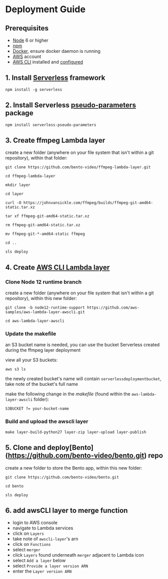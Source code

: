 # Deployment Guide

## Prerequisites
- [Node](https://nodejs.org/en/) 6 or higher
- [npm](https://www.npmjs.com/get-npm)
- [Docker](https://www.docker.com/), ensure docker daemon is running
- [AWS](https://aws.amazon.com) account
- [AWS CLI](https://docs.aws.amazon.com/cli/latest/userguide/cli-chap-install.html) installed and [configured](https://docs.aws.amazon.com/cli/latest/userguide/cli-chap-configure.html)


## 1. Install [Serverless](https://serverless.com/framework/docs/getting-started/) framework

`npm install -g serverless`

## 2. Install Serverless [pseudo-parameters](https://serverless.com/plugins/serverless-pseudo-parameters/) package 

`npm install serverless-pseudo-parameters`

## 3. Create ffmpeg Lambda layer
create a new folder (anywhere on your file system that isn't within a git repository), within that folder:

`git clone https://github.com/bento-video/ffmpeg-lambda-layer.git`

`cd ffmpeg-lambda-layer`

`mkdir layer`

`cd layer`

`curl -O https://johnvansickle.com/ffmpeg/builds/ffmpeg-git-amd64-static.tar.xz`

`tar xf ffmpeg-git-amd64-static.tar.xz`

`rm ffmpeg-git-amd64-static.tar.xz`

`mv ffmpeg-git-*-amd64-static ffmpeg`

`cd ..`

`sls deploy`

## 4. Create [AWS CLI Lambda layer](https://github.com/aws-samples/aws-lambda-layer-awscli/tree/node12-runtime-support)
### Clone Node 12 runtime branch 
create a new folder (anywhere on your file system that isn't within a git repository), within this new folder:

`git clone -b node12-runtime-support https://github.com/aws-samples/aws-lambda-layer-awscli.git`

`cd aws-lambda-layer-awscli`

### Update the makefile
an S3 bucket name is needed, you can use the bucket Serverless created during the ffmpeg layer deployment

view all your S3 buckets:

`aws s3 ls`

the newly created bucket's name will contain `serverlessdeploymentbucket`, take note of the bucket's full name

make the following change in the *makefile* (found within the `aws-lambda-layer-awscli` folder):

`S3BUCKET ?= your-bucket-name`

### Build and upload the awscli layer
`make layer-build-python27 layer-zip layer-upload layer-publish`

## 5. Clone and deploy[Bento] (https://github.com/bento-video/bento.git) repo
create a new folder to store the Bento app, within this new folder:

`git clone https://github.com/bento-video/bento.git`

`cd bento`

`sls deploy`

## 6. add awsCLI layer to merge function

- login to AWS console
- navigate to Lambda services
- click on `Layers`
- take note of `awscli-layer`'s arn
- click on `Functions`
- select `merger`
- click `Layers` found underneath `merger` adjacent to Lambda icon
- select `Add a layer` below
- select `Provide a layer version ARN`
- enter the `Layer version ARN`








